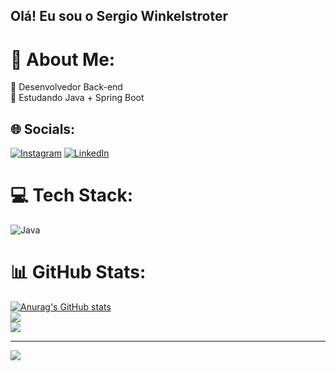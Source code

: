 ## Olá! Eu sou o Sergio Winkelstroter

# 💫 About Me:
🔭 Desenvolvedor Back-end<br>🌱 Estudando Java + Spring Boot<br>


## 🌐 Socials:
[![Instagram](https://img.shields.io/badge/Instagram-%23E4405F.svg?logo=Instagram&logoColor=white)](https://instagram.com/winkelstrotersergio) [![LinkedIn](https://img.shields.io/badge/LinkedIn-%230077B5.svg?logo=linkedin&logoColor=white)](https://linkedin.com/in/sergio-winkelstroter) 

# 💻 Tech Stack:
![Java](https://img.shields.io/badge/java-%23323330.svg?style=for-the-badge&logo=java&logoColor=%23F7DF1E) 

# 📊 GitHub Stats:
[![Anurag's GitHub stats](https://github-readme-stats.vercel.app/api?username=sergiowinkelstroter)](https://github.com/sergiowinkelstrotergithub-readme-stats)<br/>
![](https://github-readme-streak-stats.herokuapp.com/?user=sergiowinkelstroter&theme=dark&hide_border=false)<br/>
![](https://github-readme-stats.vercel.app/api/top-langs/?username=sergiowinkelstroter&theme=dark&hide_border=false&include_all_commits=false&count_private=false&layout=compact)

---
[![](https://visitcount.itsvg.in/api?id=sergiowinkelstroter&icon=0&color=0)](https://visitcount.itsvg.in)

<!-- Proudly created with GPRM ( https://gprm.itsvg.in ) -->
  
